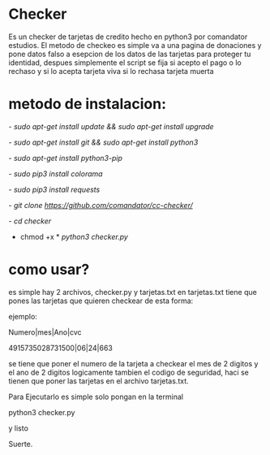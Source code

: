 # Checker
Es un checker de tarjetas de credito hecho en python3 por comandator estudios.
El metodo de checkeo es simple va a una pagina de donaciones y pone datos falso a esepcion de los datos de las tarjetas para proteger tu identidad,
despues simplemente el script se fija si acepto el pago o lo rechaso y si lo acepta tarjeta viva si lo rechasa tarjeta muerta

# metodo de instalacion:

*- sudo apt-get install update && sudo apt-get install upgrade*

*- sudo apt-get install git && sudo apt-get install python3*

*- sudo apt-get install python3-pip*

*- sudo pip3 install colorama*

*- sudo pip3 install requests*

*- git clone https://github.com/comandator/cc-checker/*

*- cd checker*

- chmod +x *
*python3 checker.py*


# como usar?

es simple hay 2 archivos, checker.py y tarjetas.txt en tarjetas.txt tiene que pones las tarjetas que quieren checkear
de esta forma:

ejemplo:

Numero|mes|Ano|cvc

4915735028731500|06|24|663

se tiene que poner el numero de la tarjeta a checkear el mes de 2 digitos y el ano de 2 digitos logicamente tambien el codigo de seguridad, haci se tienen que poner las tarjetas en el archivo tarjetas.txt.

Para Ejecutarlo es simple solo pongan en la terminal

python3 checker.py

y listo 

Suerte.
